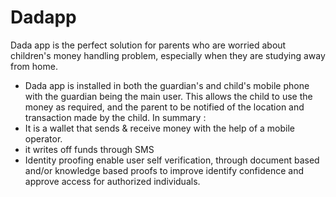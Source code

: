 # Dadapp

Dada app is the perfect solution for parents who are worried about children's money handling problem, especially when they are studying away from home.
* Dada app is installed in both the guardian's and child's mobile phone with the guardian being the main user. This allows the child to use the money as required, and the parent to be notified of the location and transaction made by the child. 
In summary :
* It is a wallet that sends & receive money with the help of a mobile operator. 
* it writes off funds through SMS
* Identity proofing enable user self verification, through document based and/or knowledge based proofs to improve identify confidence and approve access for authorized individuals.

  
